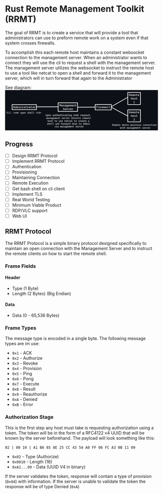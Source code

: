 # Rust Remote Management Toolkit (RRMT)
The goal of RRMT is to create a service that will provide a tool that 
administrators can use to preform remote work on a system even if 
that system crosses firewalls.

To accomplish this each remote host maintains a constant websocket 
connection to the management server. When an administrator wants to connect
they will use the cli to request a shell with the management server. 
The management server utilizes the websocket to instruct the remote host
to use a tool like netcat to open a shell and forward it to the 
management server, which will in turn forward that again to the Administrator

See diagram:  
![System Diagram](static/diagram.png?)

## Progress
- [ ] Design RRMT Protocol
- [ ] Implement RRMT Protocol
- [ ] Authentication
- [ ] Provisioning
- [ ] Maintaining Connection
- [ ] Remote Execution
- [ ] Get bash shell on cli client
- [ ] Implement TLS
- [ ] Real World Testing
- [ ] Minimum Viable Product
- [ ] RDP/VLC support
- [ ] Web UI

## RRMT Protocol
The RRMT Protocol is a simple binary protocol designed specifically to maintain 
an open connection with the Management Server and to instruct the remote clients 
on how to start the remote shell. 

### Frame Fields
#### Header
- Type (1 Byte)
- Length (2 Bytes) (Big Endian)
#### Data
- Data (0 - 65,536 Bytes)

### Frame Types
The message type is encoded in a single byte. The following message types are 
im use:
- `0x1` - ACK
- `0x2` - Authorize
- `0x3` - Revoke
- `0x4` - Provision
- `0x5` - Ping
- `0x6` - Pong
- `0x7` - Execute
- `0x8` - Result
- `0x9` - Reauthorize
- `0xA` - Denied
- `0xB` - Error

### Authorization Stage
This is the first step any host must take is requesting authorization using 
a token. The token will be in the form of a RFC4122 v4 UUID that will be
known by the server beforehand. The payload will look something like this:
```
02 | 00 10 | A1 B6 85 8E 25 CC 43 54 A0 FF 06 FC A3 0B 11 09
```
- `0x02` - Type (Authorize)
- `0x0010` - Length (16)
- `0xA1...09` - Data (UUID V4 in binary)

If the server validates the token, response will contain a type of provision (`0x04`) 
with information. If the server is unable to validate the token the response 
will be of type Denied (`0xA`)